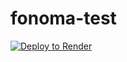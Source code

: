 # fonoma-test

[![Deploy to Render](https://render.com/images/deploy-to-render-button.svg)](https://render.com/deploy?repo=https://github.com/Lia001218/fonoma-test/tree/dev)